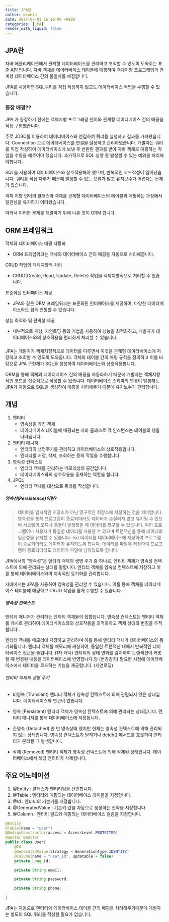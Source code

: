 ```yaml
---
title: JPA란
author: winnie
date: 2024-07-01 16:10:00 +0800
categories: [JPA]
render_with_liquid: false
---
```


## JPA란
자바 애플리케이션에서 관계형 데이터베이스를 관리하고 조작할 수 있도록 도와주는 표준 API 입니다.
자바 객체를 데이터베이스 테이블에 매핑하여 객체지향 프로그래밍과 관계형 데이터베이스 간의 불일치를 해결합니다.

JPA를 사용하면 SQL쿼리를 직접 작성하지 않고도 데이터베이스 작업을 수행할 수 있습니다.


### 등장 배경??
JPA 가 등장하기 전에는 객체지향 프로그래밍 언어와 관계형 데이터베이스 간의 매핑을 직접 구현했습니다.

주로 JDBC를 이용하여 데이터베이스와 연결하여 쿼리를 실행하고 결과를 가져왔습니다.
Connection 으로 데이터베이스를 연결을 설정하고 관리하였습니다. 개발자는 쿼리를 직접 작성하여 데이터베이스에 보낸 후
반환된 결과를 받아 자바 객체로 매핑하는 작업을 수동을 해주어야 했습니다.
추가적으로 SQL 실행 중 발생할 수 있는 예외를 처리해야합니다.

SQL을 사용하여 데이터베이스와 상호작용해야 했으며, 반복적인 코드작성이 일어났습니다.
쿼리를 직접 다루기 때문에 발생할 수 있는 오류가 많고 유지보수가 어렵다는 문제가 있습니다.

객체 지향 언어의 클래스와 객체를 관계형 데이터베이스의 테이블과 매핑하는 과정에서 일관성을 유지하기 어려웠습니다.

따라서 이러한 문제를 해결하기 위해 나온 것이 ORM 입니다.


## ORM 프레임워크
객체와 데이터베이스 매핑 자동화
  - ORM 프레임워크는 객체와 데이터베이스 간의 매핑을 자동으로 처리해줍니다.

CRUD 작업의 객체지향적 처리 
  - CRUD(Create, Read, Update, Delete) 작업을 객체지향적으로 처리할 수 있습니다.

표준화된 인터페이스 제공 
  - JPA와 같은 ORM 프레임워크는 표준화된 인터페이스를 제공하여, 다양한 데이터베이스와도 쉽게 연동할 수 있습니다.

성능 최적화 및 편의성 제공
  - 내부적으로 캐싱, 지연로딩 등의 기법을 사용하여 성능을 최적화하고, 개발자가 데이터베이스와의 상호작용을 편리하게 처리할 수 있습니다.



###
JPA는 개발자가 객체지향적으로 데이터를 다루면서 이것을 관계형 데이터베이스에 저장하고 조회할 수 있도록 도와줍니다.
객체와 테이블 간의 매핑 규칙을 정의하고 이를 바탕으로 JPA 구현체가 SQL을 생성하여 데이터베이스와 상호작용합니다.

ORM을 통해 객체와 데이터베이스 간의 매핑을 자동화하기 때문에 개발자는 객체지향적인 코드를 집중적으로 작성할 수 있습니다.
데이터베이스 스키마의 변경이 발생해도 JPA가 자동으로 SQL을 생성하여 매핑을 처리해주기 때문에 유지보수가 편리합니다.


## 개념
1. 엔티티
   - 영속성을 가진 객체
   - 데이터베이스 테이블에 매핑되는 자바 클래스로 각 인스턴스는 테이블의 행을 나타냅니다.
2. 엔티티 매니저
   - 엔티티의 생명주기를 관리하고 데이터베이스와 상호작용합니다.
   - 엔티티를 저장, 삭제, 조회하는 등의 작업을 수행합니다.
3. 영속성 컨텍스트
   - 엔티티 객체를 관리하는 메모리상의 공간입니다.
   - 데이터베이스와의 상호작용을 중재하는 역할을 합니다.
4. JPQL
   - 엔티티 객체를 대상으로 쿼리를 작성합니다.
  




##### 영속성(Persistence)이란?
> 데이터를 일시적인 저장소가 아닌 영구적인 저장소에 저장하는 것을 의미합니다.
> 영속성을 통해 프로그램이 종료되더라도 데이터가 손실되지 않고 유지될 수 있으며 시스템의 오류나 충돌이 발생했을 때
> 데이터를 복구할 수 있습니다.
> 여러 프로그램이나 사용자가 동일한 데이터를 사용할 수 있으며 트랜잭션을 통해 데이터의 일관성을 유지할 수 있습니다.
> ex) 
> 데이터를 데이터베이스에 저장하여 프로그램이 종료되더라도 데이터가 유지되도록 합니다.
> 데이터를 파일에 저장하여 프로그램이 종료되더라도 데이터가 파일에 남아있도록 합니다.


JPA에서의 "영속성"은 엔티티 객체의 생명 주기 중 하나로, 엔티티 객체가 영속성
컨텍스트에 의해 관리되는 상태를 말합니다.
엔티티 객체를 영속성 컨텍스트에 저장하고 이를 통해 데이터베이스와의 지속적인 동기화를 관리합니다.

자바에서는 JPA를 사용하여 영속성을 관리할 수 있습니다.
이를 통해 객체를 데이터베이스 테이블에 매핑하고 CRUD 작업을 쉽게 수행할 수 있습니다.





##### 영속성 컨텍스트
엔티티 매니저가 관리하는 엔티티 객체들의 집합입니다.
영속성 컨텍스트는 엔티티 객체를 캐시로 관리하여 데이터베이스와의 상호작용을 최적화하고 객체 상태의 변경을
추적합니다.

엔티티 객체를 메모리에 저장하고 관리하며 이를 통해 엔티티 객체가 데이터베이스와 동기화됩니다.
엔티티 객체를 메모리에 캐싱하여, 동일한 트랜잭션 내에서 반복적인 데이터베이스 접근을 줄입니다. (1차 캐시)
엔티티의 상태 변화를 감지하여 트랜잭션이 커밋될 때 변경된 내용을 데이터베이스에 반영합니다.딩 (변경감지)
필요한 시점에 데이터베이스에서 데이터를 로드하는 기능을 제공합니다. (지연로딩)

###### 엔티티 객체의 생명 주기
- 비영속 (Transient)
  엔티티 객체가 영속성 컨텍스트에 의해 관릳되지 않은 상태입니다.
  데이터베이스와 연관이 없습니다.
  
- 영속 (Persistent)
  엔티티 객체가 영속성 컨텍스트에 의해 관리되는 상태입니다.
  엔티티 매니저를 통해 데이터베이스에 저장됩니다.

- 준영속 (Detached)
  한 번 영속상태 였지만 현재는 영속성 컨텍스트에 의해 관리되지 않는 상태입니다.
  영속성 컨텍스트가 닫히거나 detch() 메서드를 호출하여 엔티티가 분리될 때 발생합니다.

- 삭제 (Removed)
  엔티티 객체가 영속성 컨텍스트에 의해 삭제된 상태입니다.
  데이터베이스에서 해당 엔티티가 삭제됩니다.





## 주요 어노테이션
1. @Entity : 클래스가 엔티티임을 선언합니다.
2. @Table : 엔티티와 매핑되는 데이터베이스 테이블을 지정합니다.
3. @Id : 엔티티의 기본키를 지정합니다.
4. @GeneratedValue : 기본키 값을 자동으로 생성하는 전략을 지정합니다.
5. @Column : 엔티티 필드와 매핑되는 데이터베이스 컬럼을 지정합니다.

```java
@Entity
@Table(name = "user")
@NoArgsConstructor(access = AccessLevel.PROTECTED)
@Getter @Setter
public class User{
    @Id
    @GeneratedValue(strategy = GenerationType.IDENTITY)
    @Column(name = "user_id", updatable = false)
    private Long id;

    private String email;

    private String password;

    private String phone;
    
}
```

JPA는 자동으로 엔티티와 데이터베이스 테이블 간의 매핑을 처리해주기때문에 개발자는 별도의 SQL 쿼리를 작성할 필요가 없습니다.





